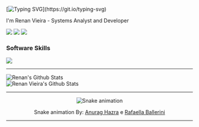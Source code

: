 [![Typing SVG](https://readme-typing-svg.demolab.com?font=Fira+Code&pause=1000&random=false&width=435&lines=Hi+there%2C+I'm+Renan+Vieira!;You+can+find+my+contact%2C+info+below.)](https://git.io/typing-svg)

[//]: # (https://github-readme-stats.vercel.app) 
[//]: # (width="435px" height="233px")

I'm Renan Vieira - Systems Analyst and Developer

<div>
  <a href="https://renanvieira.dev" target="_blank"><img src="https://img.shields.io/badge/portfolio-000000?style=for-the-badge&logo=About.me&logoColor=white" target="_blank"></a> 
  <a href="[https://www.linkedin.com/in/ugab/](https://www.linkedin.com/in/vieirarenanv)" target="_blank"><img src="https://img.shields.io/badge/-LinkedIn-%230077B5?style=for-the-badge&logo=linkedin&logoColor=white" target="_blank"></a> 
  <a href="mailto:vieirarenanv@gmail.com"><img src="https://img.shields.io/badge/-Gmail-%23333?style=for-the-badge&logo=gmail&logoColor=white" target="_blank"></a>
</div>

### Software Skills

<p>
  <a href="https://skillicons.dev">
    <img src="https://skillicons.dev/icons?i=html,css,js" />
  </a>
</p>

<hr/>

<div>
  <div style="display: flex; flex-direction: column; align-items: flex-start;">
    <img align="top" alt="Renan's Github Stats" src="https://github-readme-stats-sand-seven-98.vercel.app/api?username=vieirarenanv&show_icons=true&count_private=true&theme=tokyonight" />
    <img alt="Renan Vieira's Github Stats" src="https://github-readme-stats-sand-seven-98.vercel.app/api/top-langs/?username=vieirarenanv&layout=compact&show_icons=true&theme=tokyonight&langs_count=8&size_weight=0.5&count_weight=0.5&hide=html,EJS,PHP,ShaderLab,c%23&exclude_repo=vieirarenanv.github.io,ab1website,o3pusher" />
  </div>
</div>

<hr/>

<div align="center">
  
  ![Snake animation](https://github.com/danielbped/danielbped/blob/output/github-contribution-grid-snake.svg)
  
</div>

<div align="center">
  <p>Snake animation By: <a href="https://github.com/anuraghazra/github-readme-stats">Anurag Hazra</a> e <a href="https://github.com/rafaballerini">Rafaella Ballerini</a></p>
</div>

<hr/>
